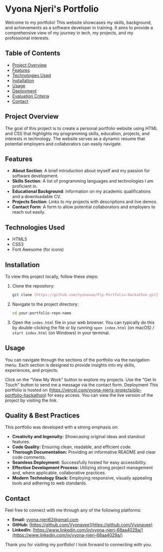 # Vyona Njeri's Portfolio

Welcome to my portfolio! This website showcases my skills, background, and achievements as a software developer in training. It aims to provide a comprehensive view of my journey in tech, my projects, and my professional interests.

## Table of Contents

- [Project Overview](#project-overview)
- [Features](#features)
- [Technologies Used](#technologies-used)
- [Installation](#installation)
- [Usage](#usage)
- [Deployment](#deployment)
- [Evaluation Criteria](#evaluation-criteria)
- [Contact](#contact)

## Project Overview

The goal of this project is to create a personal portfolio website using HTML and CSS that highlights my programming skills, education, projects, and interests in technology. The website serves as a dynamic resume that potential employers and collaborators can easily navigate.

## Features

- **About Section**: A brief introduction about myself and my passion for software development.
- **Skills Section**: A list of programming languages and technologies I am proficient in.
- **Educational Background**: Information on my academic qualifications and a downloadable CV.
- **Projects Section**: Links to my projects with descriptions and live demos.
- **Contact Form**: A form to allow potential collaborators and employers to reach out easily.

## Technologies Used

- HTML5
- CSS3
- Font Awesome (for icons)

## Installation

To view this project locally, follow these steps:

1.  Clone the repository:
    ```bash
    git clone [https://github.com/Vyonavee/Plp-Portfolio-Hackathon.git]
    ```
    

2.  Navigate to the project directory:
    ```bash
    cd your-portfolio-repo-name
    ```

3.  Open the `index.html` file in your web browser. You can typically do this by double-clicking the file or by running `open index.html` (on macOS) / `start index.html` (on Windows) in your terminal.
 
## Usage
You can navigate through the sections of the portfolio via the navigation menu. Each section is designed to provide insights into my skills, experiences, and projects.

Click on the "View My Work" button to explore my projects.
Use the "Get In Touch" button to send me a message via the contact form.
Deployment
This portfolio is hosted on (https://vercel.com/vyona-njeris-projects/plp-portfolio-hackathon) for easy access. You can view the live version of the project by visiting the link.

## Quality & Best Practices

This portfolio was developed with a strong emphasis on:

* **Creativity and Ingenuity:** Showcasing original ideas and standout features.
* **Code Quality:** Ensuring clean, readable, and efficient code.
* **Thorough Documentation:** Providing an informative README and clear code comments.
* **Seamless Deployment:** Successfully hosted for easy accessibility.
* **Effective Development Process:** Utilizing strong project management and, where applicable, collaborative practices.
* **Modern Technology Stack:** Employing responsive, visually appealing tools and adhering to web standards.

## Contact

Feel free to connect with me through any of the following platforms:

* **Email:** vyona.njeri62@gmail.com
* **GitHub:** [https://github.com/Vyonavee](https://github.com/Vyonavee) 
* **LinkedIn:** [https://www.linkedin.com/in/vyona-njeri-68aa4029a/](https://www.linkedin.com/in/vyona-njeri-68aa4029a/)

Thank you for visiting my portfolio! I look forward to connecting with you.

